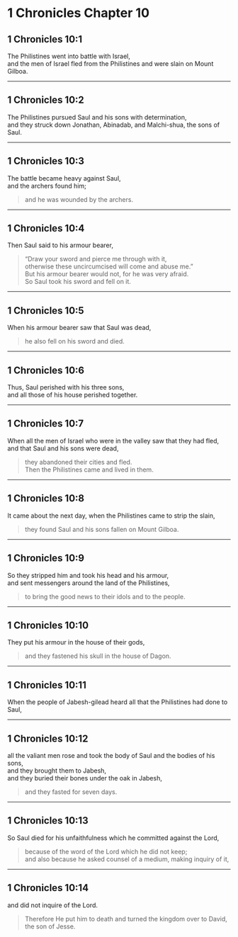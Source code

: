 # 1 Chronicles Chapter 10

## 1 Chronicles 10:1

The Philistines went into battle with Israel,  
and the men of Israel fled from the Philistines and were slain on Mount Gilboa.

---

## 1 Chronicles 10:2

The Philistines pursued Saul and his sons with determination,  
and they struck down Jonathan, Abinadab, and Malchi-shua, the sons of Saul.

---

## 1 Chronicles 10:3

The battle became heavy against Saul,  
and the archers found him;

> and he was wounded by the archers.

---

## 1 Chronicles 10:4

Then Saul said to his armour bearer,

> “Draw your sword and pierce me through with it,  
> otherwise these uncircumcised will come and abuse me.”  
> But his armour bearer would not, for he was very afraid.  
> So Saul took his sword and fell on it.

---

## 1 Chronicles 10:5

When his armour bearer saw that Saul was dead,

> he also fell on his sword and died.

---

## 1 Chronicles 10:6

Thus, Saul perished with his three sons,  
and all those of his house perished together.

---

## 1 Chronicles 10:7

When all the men of Israel who were in the valley saw that they had fled,  
and that Saul and his sons were dead,

> they abandoned their cities and fled.  
> Then the Philistines came and lived in them.

---

## 1 Chronicles 10:8

It came about the next day, when the Philistines came to strip the slain,

> they found Saul and his sons fallen on Mount Gilboa.

---

## 1 Chronicles 10:9

So they stripped him and took his head and his armour,  
and sent messengers around the land of the Philistines,

> to bring the good news to their idols and to the people.

---

## 1 Chronicles 10:10

They put his armour in the house of their gods,

> and they fastened his skull in the house of Dagon.

---

## 1 Chronicles 10:11

When the people of Jabesh-gilead heard all that the Philistines had done to Saul,

---

## 1 Chronicles 10:12

all the valiant men rose and took the body of Saul and the bodies of his sons,  
and they brought them to Jabesh,  
and they buried their bones under the oak in Jabesh,

> and they fasted for seven days.

---

## 1 Chronicles 10:13

So Saul died for his unfaithfulness which he committed against the Lord,

> because of the word of the Lord which he did not keep;  
> and also because he asked counsel of a medium, making inquiry of it,

---

## 1 Chronicles 10:14

and did not inquire of the Lord.

> Therefore He put him to death and turned the kingdom over to David, the son of Jesse.
